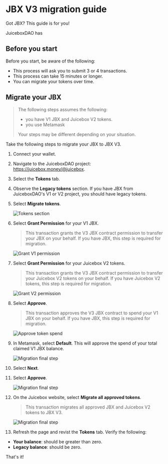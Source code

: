 # JBX V3 migration guide

Got JBX? This guide is for you!

JuiceboxDAO has

## Before you start

Before you start, be aware of the following:

- This process will ask you to submit 3 or 4 transactions.
- This process can take 15 minutes or longer.
- You can migrate your tokens over time.

## Migrate your JBX

> The following steps assumes the following:
>
> - you have V1 JBX and Juicebox V2 tokens.
> - you use Metamask
>
> Your steps may be different depending on your situation.

Take the following steps to migrate your JBX to JBX V3.

1. Connect your wallet.
1. Navigate to the JuiceboxDAO project: https://juicebox.money/@juicebox.
1. Select the **Tokens** tab.
1. Observe the **Legacy tokens** section. If you have JBX from JuiceboxDAO's V1 or V2 project, you should have legacy tokens.
1. Select **Migrate tokens**.

    <img src="./tokens-0.png" style="max-width: 500px;" alt="Tokens section" />

1. Select **Grant Permission** for your V1 JBX.

   > This transaction grants the V3 JBX contract permission to transfer your JBX on your behalf. If you have JBX, this step is required for migration.

    <img src="./grant-v1.png" style="max-width: 500px;" alt="Grant V1 permission" />

1. Select **Grant Permission** for your Juicebox V2 tokens.

   > This transaction grants the V3 JBX contract permission to transfer your Juicebox V2 tokens on your behalf. If you have Juicebox V2 tokens, this step is required for migration.

    <img src="./grant-v2.png" style="max-width: 500px;" alt="Grant V2 permission" />

1. Select **Approve**.

   > This transaction approves the V3 JBX contract to spend your V1 JBX on your behalf. If you have JBX, this step is required for migration.

    <img src="./approve.png" style="max-width: 500px;" alt="Approve token spend" />

1. In Metamask, select **Default**. This will approve the spend of your total claimed V1 JBX balance.

    <img src="./metamask-0.png" style="max-width: 250px;" alt="Migration final step" />

1. Select **Next**.
1. Select **Approve**.

   <img src="./metamask-1.png" style="max-width: 250px;" alt="Migration final step" />

1. On the Juicebox website, select **Migrate all approved tokens**.

   > This transaction migrates all approved JBX and Juicebox V2 tokens to JBX V3.

   <img src="./migrate-final.png" style="max-width: 500px;" alt="Migration final step" />

1. Refresh the page and revist the **Tokens** tab. Verify the following:

- **Your balance**: should be greater than zero.
- **Legacy balance**: should be zero.

That's it!
